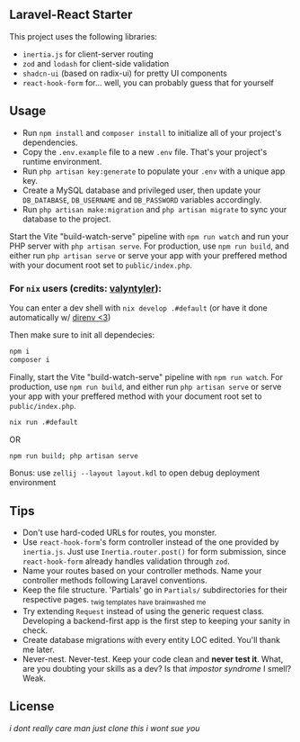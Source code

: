 ## Laravel-React Starter

This project uses the following libraries:

- `inertia.js` for client-server routing
- `zod` and `lodash` for client-side validation
- `shadcn-ui` (based on radix-ui) for pretty UI components
- `react-hook-form` for... well, you can probably guess that for yourself

## Usage

- Run `npm install` and `composer install` to initialize all of your project's
  dependencies.
- Copy the `.env.example` file to a new `.env` file. That's your project's
  runtime environment.
- Run `php artisan key:generate` to populate your `.env` with a unique app key.
- Create a MySQL database and privileged user, then update your `DB_DATABASE`,
  `DB_USERNAME` and `DB_PASSWORD` variables accordingly.
- Run `php artisan make:migration` and `php artisan migrate` to sync your
  database to the project.

Start the Vite "build-watch-serve" pipeline with `npm run watch` and run your
PHP server with `php artisan serve`. For production, use `npm run build`, and
either run `php artisan serve` or serve your app with your preffered method with
your document root set to `public/index.php`.

### For `nix` users (credits: [valyntyler](https://github.com/valyntyler)):

You can enter a dev shell with `nix develop .#default` (or have it done
automatically w/ [direnv <3](https://direnv.net/))

Then make sure to init all dependecies:

```sh
npm i
composer i
```

Finally, start the Vite "build-watch-serve" pipeline with `npm run watch`. For
production, use `npm run build`, and either run `php artisan serve` or serve
your app with your preffered method with your document root set to
`public/index.php`.

```sh
nix run .#default
```

OR

```bash
npm run build; php artisan serve
```

Bonus: use `zellij --layout layout.kdl` to open debug deployment environment

## Tips

- Don't use hard-coded URLs for routes, you monster.
- Use `react-hook-form`'s form controller instead of the one provided by
  `inertia.js`. Just use `Inertia.router.post()` for form submission, since
  `react-hook-form` already handles validation through `zod`.
- Name your routes based on your controller methods. Name your controller
  methods following Laravel conventions.
- Keep the file structure. 'Partials' go in `Partials/` subdirectories for their
  respective pages. <sub>twig templates have brainwashed me</sub>
- Try extending `Request` instead of using the generic request class. Developing
  a backend-first app is the first step to keeping your sanity in check.
- Create database migrations with every entity LOC edited. You'll thank me
  later.
- Never-nest. Never-test. Keep your code clean and **never test it**. What, are
  you doubting your skills as a dev? Is that _impostor syndrome_ I smell? Weak.

## License

_i dont really care man just clone this i wont sue you_
